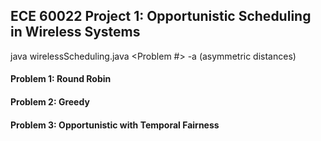## ECE 60022 Project 1: Opportunistic Scheduling in Wireless Systems

java wirelessScheduling.java \<Problem #> -a (asymmetric distances)

#### Problem 1: Round Robin

#### Problem 2: Greedy

#### Problem 3: Opportunistic with Temporal Fairness
